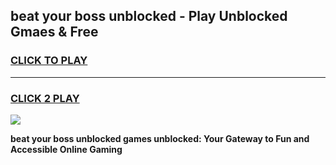 
## beat your boss unblocked - Play Unblocked Gmaes & Free
<h3>
<a href="https://news.freeplayer.one?title=beat_your_boss_unblocked&ref=23F">CLICK TO PLAY</a></h3>
<hr>

<h3>
<a href="https://news.freeplayer.one?title=beat_your_boss_unblocked&ref=23F">CLICK 2 PLAY</a>
  
</h3>

<a href="https://news.freeplayer.one?title=beat_your_boss_unblocked&ref=23F/"><img src="https://clearcache.store/games.png"></a>


**beat your boss unblocked games unblocked: Your Gateway to Fun and Accessible Online Gaming**
